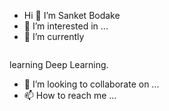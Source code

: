 - Hi 👋  I’m Sanket Bodake
- 👀 I’m interested in ...
- 🌱 I’m currently

![]()

 learning Deep Learning.
- 💞️ I’m looking to collaborate on ...
- 📫 How to reach me ...



<!---
S-a-n-k-e-t-1998/S-a-n-k-e-t-1998 is a ✨ special ✨ repository because its `README.md` (this file) appears on your GitHub profile.
You can click the Preview link to take a look at your changes.
--->
